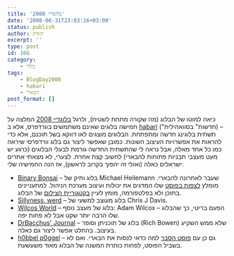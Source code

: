 ```yaml
---
title: 'בלוגדיי 2008'
date: '2008-08-31T23:03:16+03:00'
status: publish
author: יהודה
excerpt: ''
type: post
id: 166
category:
    - כללי
tags:
    - BlogDay2008
    - habari
    - הבארי
post_format: []
---
```

כיאה למוטו של הבלוג (מה שקורה מתחת לשטיח), ולרגל [בלוגדיי 2008](http://blogday.org/) המלצה על חמישה בלוגים שאינם משתמשים בוורדפרס, אלא ב [habari](http://www.habariproject.org/en/) ("חדשות" בסוואהילית) – תשתית בלוגינג חדשה ומתפתחת. הבלוגים מוצגים לאו דווקא בשל תוכנם, אלא כדי להראות את אפשרויות העיצוב השונות. כמובן שאפשר ליצור גם בלוג וורדפרסי שיראה כמו כל אחד מאלה, אבל נראה לי שהתשתית החדשה גורמת לבעלי הבלוגים (כרגע יש מעט מעצבי תבניות פתוחות להבארי) לחשוב קצת אחרת. לצערי, לא מצאתי אתרים ישראלים כאלה (ואולי זה יהפוך בקרוב לראשון), אז הנה החמישיה שלי:

- [Binary Bonsai](http://binarybonsai.com/) – בלוג ותיק של Michael Heilemann שעבר לאחרונה להבארי. מומלץ [לצפות בפוסט](http://binarybonsai.com/interfacing-habari) שלו המדגים את יכולות ועיצוב מערכת הניהול. למתעניינים בתוכן ולא בפלטפורמה, מומץ לעיין [בקטגוריית הצילום](http://binarybonsai.com/tag/photography) של הבלוג.
- [Sillyness, werd](http://chrisjdavis.org/) – בלוג מעוצב למשעי של Chris J Davis.
- [Wilcos World](http://wilcosworld.co.uk/) – בלוג של מעצב נוסף: Adam Wilcox – הפעם בריטי, כך שהבלוג שלו הרבה יותר שקט אבל לא פחות יפה.
- [DrBacchus' Journal](http://wooga.drbacchus.com/) – בלוג של תוכניתן וסופר (Rich Bowen) שלא ממש השקיע בעיצוב. בהחלט אפשר ליצור גם כאלה.
- [h0bbel p0ggel](http://h0bbel.p0ggel.org/) – גם כן עם [פוסט הסבר](http://h0bbel.p0ggel.org/) למה כדאי לנסות את הבארי. ואם לא בשביל הפוסט, לפחות כותרת המשנה של הבלוג מאוד משעשעת.

